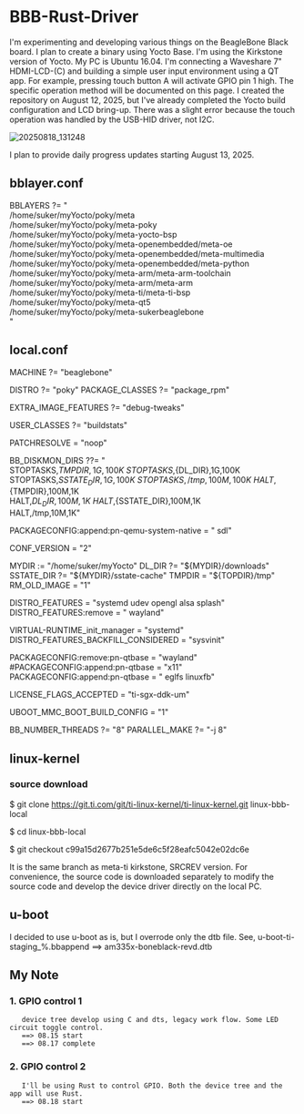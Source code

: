 # BBB-Rust-Driver

I'm experimenting and developing various things on the BeagleBone Black board.
I plan to create a binary using Yocto Base.
I'm using the Kirkstone version of Yocto.
My PC is Ubuntu 16.04.
I'm connecting a Waveshare 7" HDMI-LCD-(C) and building a simple user input environment using a QT app. For example, pressing touch button A will activate GPIO pin 1 high. The specific operation method will be documented on this page.
I created the repository on August 12, 2025, but I've already completed the Yocto build configuration and LCD bring-up. There was a slight error because the touch operation was handled by the USB-HID driver, not I2C.

![20250818_131248](https://github.com/user-attachments/assets/bf92755b-ffc1-4963-860f-cb77fa87d6d7)


I plan to provide daily progress updates starting August 13, 2025.

## bblayer.conf
BBLAYERS ?= " \
  /home/suker/myYocto/poky/meta \
  /home/suker/myYocto/poky/meta-poky \
  /home/suker/myYocto/poky/meta-yocto-bsp \
  /home/suker/myYocto/poky/meta-openembedded/meta-oe \
  /home/suker/myYocto/poky/meta-openembedded/meta-multimedia \
  /home/suker/myYocto/poky/meta-openembedded/meta-python \
  /home/suker/myYocto/poky/meta-arm/meta-arm-toolchain \
  /home/suker/myYocto/poky/meta-arm/meta-arm \
  /home/suker/myYocto/poky/meta-ti/meta-ti-bsp \
  /home/suker/myYocto/poky/meta-qt5 \
  /home/suker/myYocto/poky/meta-sukerbeaglebone \
  "
  
## local.conf
MACHINE ?= "beaglebone"

DISTRO ?= "poky"
PACKAGE_CLASSES ?= "package_rpm"

EXTRA_IMAGE_FEATURES ?= "debug-tweaks"

USER_CLASSES ?= "buildstats"

PATCHRESOLVE = "noop"

BB_DISKMON_DIRS ??= "\
    STOPTASKS,${TMPDIR},1G,100K \
    STOPTASKS,${DL_DIR},1G,100K \
    STOPTASKS,${SSTATE_DIR},1G,100K \
    STOPTASKS,/tmp,100M,100K \
    HALT,${TMPDIR},100M,1K \
    HALT,${DL_DIR},100M,1K \
    HALT,${SSTATE_DIR},100M,1K \
    HALT,/tmp,10M,1K"

PACKAGECONFIG:append:pn-qemu-system-native = " sdl"

CONF_VERSION = "2"

MYDIR := "/home/suker/myYocto"
DL_DIR ?= "${MYDIR}/downloads"
SSTATE_DIR ?= "${MYDIR}/sstate-cache"
TMPDIR = "${TOPDIR}/tmp"
RM_OLD_IMAGE = "1"

DISTRO_FEATURES = "systemd udev opengl alsa splash"
DISTRO_FEATURES:remove = " wayland"

VIRTUAL-RUNTIME_init_manager = "systemd"
DISTRO_FEATURES_BACKFILL_CONSIDERED = "sysvinit"

PACKAGECONFIG:remove:pn-qtbase = "wayland"
#PACKAGECONFIG:append:pn-qtbase = "x11"
PACKAGECONFIG:append:pn-qtbase = " eglfs linuxfb"

LICENSE_FLAGS_ACCEPTED = "ti-sgx-ddk-um"

UBOOT_MMC_BOOT_BUILD_CONFIG = "1"

BB_NUMBER_THREADS ?= "8"
PARALLEL_MAKE ?= "-j 8"


## linux-kernel
### source download
  $ git clone https://git.ti.com/git/ti-linux-kernel/ti-linux-kernel.git linux-bbb-local
  
  $ cd linux-bbb-local
  
  $ git checkout c99a15d2677b251e5de6c5f28eafc5042e02dc6e
  
  
  It is the same branch as meta-ti kirkstone, SRCREV version.
  For convenience, the source code is downloaded separately to modify the source code and develop the device driver directly on the local PC.


## u-boot
  I decided to use u-boot as is, but I overrode only the dtb file.
  See, u-boot-ti-staging_%.bbappend  ==> am335x-boneblack-revd.dtb

  

## My Note
### 1. GPIO control 1
       device tree develop using C and dts, legacy work flow. Some LED circuit toggle control.
       ==> 08.15 start
       ==> 08.17 complete

### 2. GPIO control 2
       I'll be using Rust to control GPIO. Both the device tree and the app will use Rust.
       ==> 08.18 start
